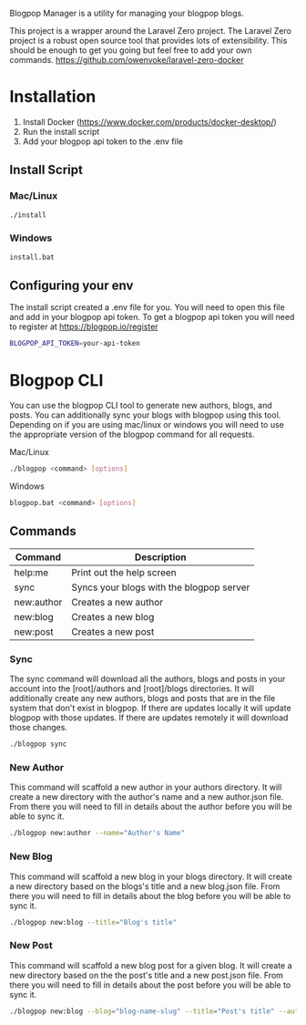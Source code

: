 Blogpop Manager is a utility for managing your blogpop blogs.

This project is a wrapper around the Laravel Zero project.  The Laravel Zero project is a robust open source tool that provides lots of extensibility.
This should be enough to get you going but feel free to add your own commands.
https://github.com/owenvoke/laravel-zero-docker

# Installation

1.  Install Docker (https://www.docker.com/products/docker-desktop/)
2.  Run the install script
3.  Add your blogpop api token to the .env file

## Install Script

### Mac/Linux
```bash
./install
```

### Windows
```bash
install.bat
```

## Configuring your env
The install script created a .env file for you.  You will need to open this file and add in your blogpop api token.  To get a blogpop api token you will need to register at https://blogpop.io/register
```bash
BLOGPOP_API_TOKEN=your-api-token
```

# Blogpop CLI

You can use the blogpop CLI tool to generate new authors, blogs, and posts.  You can additionally sync your blogs with blogpop using this tool.
Depending on if you are using mac/linux or windows you will need to use the appropriate version of the blogpop command for all requests.

Mac/Linux
```bash
./blogpop <command> [options]
```

Windows
```bash
blogpop.bat <command> [options]
```

## Commands

| Command | Description |
| --- | --- |
| help:me | Print out the help screen |
| sync | Syncs your blogs with the blogpop server |
| new:author | Creates a new author |
| new:blog | Creates a new blog |
| new:post | Creates a new post |


### Sync
The sync command will download all the authors, blogs and posts in your account into the [root]/authors and [root]/blogs directories.
It will additionally create any new authors, blogs and posts that are in the file system that don't exist in blogpop.
If there are updates locally it will update blogpop with those updates.  If there are updates remotely it will download those changes.
```bash
./blogpop sync
```


### New Author
This command will scaffold a new author in your authors directory. It will create a new directory with the author's name and a new author.json file.
From there you will need to fill in details about the author before you will be able to sync it.

```bash
./blogpop new:author --name="Author's Name"
```

### New Blog
This command will scaffold a new blog in your blogs directory. It will create a new directory based on the blogs's title and a new blog.json file.
From there you will need to fill in details about the blog before you will be able to sync it.

```bash
./blogpop new:blog --title="Blog's title"
```


### New Post
This command will scaffold a new blog post for a given blog. It will create a new directory based on the the post's title and a new post.json file.
From there you will need to fill in details about the post before you will be able to sync it.

```bash
./blogpop new:blog --blog="blog-name-slug" --title="Post's title" --author="author-name-slug"
```